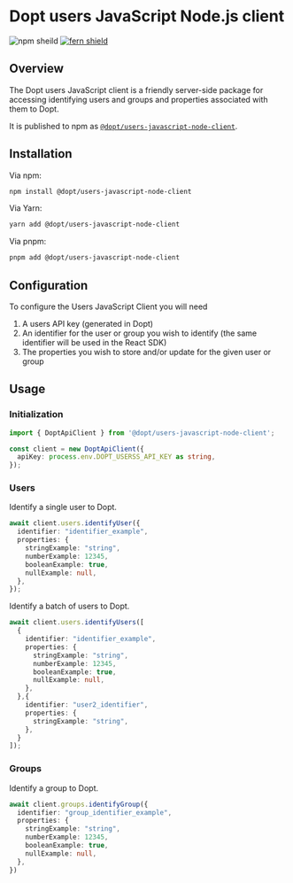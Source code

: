 # Dopt users JavaScript Node.js client

![npm sheild](https://img.shields.io/npm/v/%40dopt/users-javascript-node-client)
[![fern shield](https://img.shields.io/badge/%F0%9F%8C%BF-SDK%20generated%20by%20Fern-brightgreen)](https://github.com/fern-api/fern)

## Overview

The Dopt users JavaScript client is a friendly server-side package for accessing identifying users and groups and properties associated with them to Dopt.

It is published to npm as [`@dopt/users-javascript-node-client`](https://www.npmjs.com/package/@dopt/users-javascript-node-client).

## Installation

Via npm:

```bash
npm install @dopt/users-javascript-node-client
```

Via Yarn:

```bash
yarn add @dopt/users-javascript-node-client
```

Via pnpm:

```bash
pnpm add @dopt/users-javascript-node-client
```

## Configuration

To configure the Users JavaScript Client you will need

1. A users API key (generated in Dopt)
1. An identifier for the user or group you wish to identify (the same identifier will be used in the React SDK)
1. The properties you wish to store and/or update for the given user or group


## Usage

### Initialization

```ts
import { DoptApiClient } from '@dopt/users-javascript-node-client';

const client = new DoptApiClient({
  apiKey: process.env.DOPT_USERSS_API_KEY as string,
});
```

### Users

Identify a single user to Dopt.

```ts
await client.users.identifyUser({
  identifier: "identifier_example",
  properties: {
    stringExample: "string",
    numberExample: 12345,
    booleanExample: true,
    nullExample: null,
  },
});
```

Identify a batch of users to Dopt.

```ts
await client.users.identifyUsers([
  {
    identifier: "identifier_example",
    properties: {
      stringExample: "string",
      numberExample: 12345,
      booleanExample: true,
      nullExample: null,
    },
  },{
    identifier: "user2_identifier",
    properties: {
      stringExample: "string",
    },
  }
]);
```

### Groups

Identify a group to Dopt.

```ts
await client.groups.identifyGroup({
  identifier: "group_identifier_example",
  properties: {
    stringExample: "string",
    numberExample: 12345,
    booleanExample: true,
    nullExample: null,
  },
})
```
